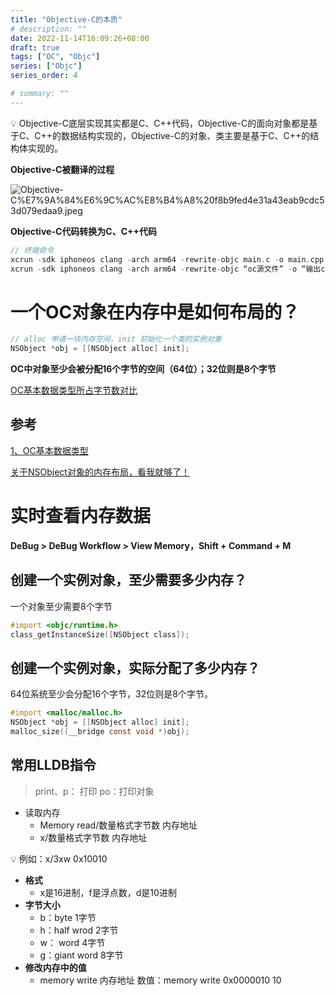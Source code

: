 ```yaml
---
title: "Objective-C的本质"
# description: ""
date: 2022-11-14T16:09:26+08:00
draft: true
tags: ["OC", "Objc"]
series: ["Objc"]
series_order: 4

# summary: ""
---
```


<aside>
💡 Objective-C底层实现其实都是C、C++代码，Objective-C的面向对象都是基于C、C++的数据结构实现的，Objective-C的对象、类主要是基于C、C++的结构体实现的。

</aside>

**Objective-C被翻译的过程**

![Objective-C%E7%9A%84%E6%9C%AC%E8%B4%A8%20f8b9fed4e31a43eab9cdc53d079edaa9.jpeg](Objective-C%E7%9A%84%E6%9C%AC%E8%B4%A8%20f8b9fed4e31a43eab9cdc53d079edaa9.jpeg)

**Objective-C代码转换为C、C++代码**

```objectivec
// 终端命令
xcrun -sdk iphoneos clang -arch arm64 -rewrite-objc main.c -o main.cpp
xcrun -sdk iphoneos clang -arch arm64 -rewrite-objc “oc源文件” -o “输出cpp文件”
```

# 一个OC对象在内存中是如何布局的？

```objectivec
// alloc 申请一块内存空间，init 初始化一个类的实例对象
NSObject *obj = [[NSObject alloc] init];
```

**OC中对象至少会被分配16个字节的空间（64位）；32位则是8个字节**

[OC基本数据类型所占字节数对比](Objective-C%E7%9A%84%E6%9C%AC%E8%B4%A8%20f8b9fed4e31a43eab9cdc53d079edaa9/OC%E5%9F%BA%E6%9C%AC%E6%95%B0%E6%8D%AE%E7%B1%BB%E5%9E%8B%E6%89%80%E5%8D%A0%E5%AD%97%E8%8A%82%E6%95%B0%E5%AF%B9%E6%AF%94%205e436cb211f1494a8c424b4663a5d9c2.csv)

## 参考

[1、OC基本数据类型](https://www.daimajiaoliu.com/daima/4ed3aba5710041c)

[关于NSObject对象的内存布局，看我就够了！](https://zhuanlan.zhihu.com/p/98432137)

# 实时查看内存数据

**DeBug > DeBug Workflow >  View Memory，Shift + Command + M**

## 创建一个实例对象，至少需要多少内存？

一个对象至少需要8个字节

```objectivec
#import <objc/runtime.h>
class_getInstanceSize([NSObject class]);
```

## 创建一个实例对象，实际分配了多少内存？

64位系统至少会分配16个字节，32位则是8个字节。

```objectivec
#import <malloc/malloc.h>
NSObject *obj = [[NSObject alloc] init];
malloc_size((__bridge const void *)obj);
```

## 常用LLDB指令

> print、p： 打印
po：打印对象
> 
- 读取内存
    - Memory read/数量格式字节数 内存地址
    - x/数量格式字节数 内存地址

<aside>
💡 例如：x/3xw 0x10010

</aside>

- **格式**
    - x是16进制，f是浮点数，d是10进制
- **字节大小**
    - b：byte 1字节
    - h：half wrod 2字节
    - w： word 4字节
    - g：giant word 8字节
- **修改内存中的值**
    - memory write 内存地址 数值：memory write 0x0000010 10
